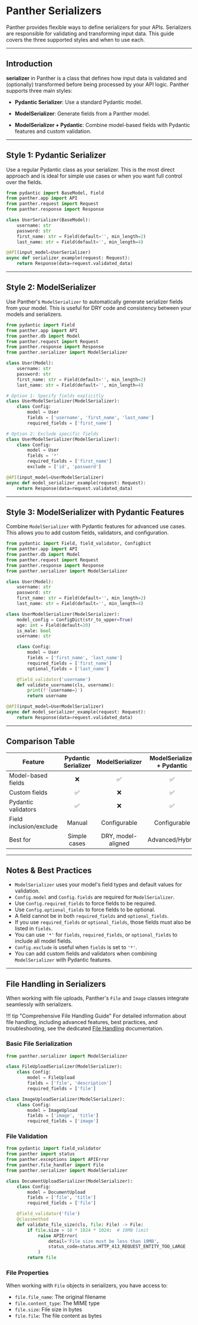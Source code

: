 # Panther Serializers

Panther provides flexible ways to define serializers for your APIs. Serializers are responsible for validating and transforming input data. This guide covers the three supported styles and when to use each.

---

## Introduction

**serializer** in Panther is a class that defines how input data is validated and (optionally) transformed before being processed by your API logic. Panther supports three main styles:

- **Pydantic Serializer**: Use a standard Pydantic model.

- **ModelSerializer**: Generate fields from a Panther model.

- **ModelSerializer + Pydantic**: Combine model-based fields with Pydantic features and custom validation.

---

## Style 1: Pydantic Serializer

Use a regular Pydantic class as your serializer. This is the most direct approach and is ideal for simple use cases or when you want full control over the fields.

```python linenums="1"
from pydantic import BaseModel, Field
from panther.app import API
from panther.request import Request
from panther.response import Response

class UserSerializer(BaseModel):
    username: str
    password: str
    first_name: str = Field(default='', min_length=2)
    last_name: str = Field(default='', min_length=4)

@API(input_model=UserSerializer)
async def serializer_example(request: Request):
    return Response(data=request.validated_data)
```

---

## Style 2: ModelSerializer

Use Panther's `ModelSerializer` to automatically generate serializer fields from your model. This is useful for DRY code and consistency between your models and serializers.

```python linenums="1"
from pydantic import Field
from panther.app import API
from panther.db import Model
from panther.request import Request
from panther.response import Response
from panther.serializer import ModelSerializer

class User(Model):
    username: str
    password: str
    first_name: str = Field(default='', min_length=2)
    last_name: str = Field(default='', min_length=4)

# Option 1: Specify fields explicitly
class UserModelSerializer(ModelSerializer):
    class Config:
        model = User
        fields = ['username', 'first_name', 'last_name']
        required_fields = ['first_name']

# Option 2: Exclude specific fields
class UserModelSerializer(ModelSerializer):
    class Config:
        model = User
        fields = '*'
        required_fields = ['first_name']
        exclude = ['id', 'password']

@API(input_model=UserModelSerializer)
async def model_serializer_example(request: Request):
    return Response(data=request.validated_data)
```

---

## Style 3: ModelSerializer with Pydantic Features

Combine `ModelSerializer` with Pydantic features for advanced use cases. This allows you to add custom fields, validators, and configuration.

```python linenums="1"
from pydantic import Field, field_validator, ConfigDict
from panther.app import API
from panther.db import Model
from panther.request import Request
from panther.response import Response
from panther.serializer import ModelSerializer

class User(Model):
    username: str
    password: str
    first_name: str = Field(default='', min_length=2)
    last_name: str = Field(default='', min_length=4)

class UserModelSerializer(ModelSerializer):
    model_config = ConfigDict(str_to_upper=True)
    age: int = Field(default=20)
    is_male: bool
    username: str

    class Config:
        model = User
        fields = ['first_name', 'last_name']
        required_fields = ['first_name']
        optional_fields = ['last_name']

    @field_validator('username')
    def validate_username(cls, username):
        print(f'{username=}')
        return username

@API(input_model=UserModelSerializer)
async def model_serializer_example(request: Request):
    return Response(data=request.validated_data)
```

---

## Comparison Table

| Feature                | Pydantic Serializer | ModelSerializer | ModelSerializer + Pydantic |
|------------------------|:------------------:|:--------------:|:-------------------------:|
| Model-based fields     |         ❌          |       ✅        |            ✅             |
| Custom fields          |         ✅          |       ❌        |            ✅             |
| Pydantic validators    |         ✅          |       ❌        |            ✅             |
| Field inclusion/exclude|         Manual      |   Configurable |        Configurable       |
| Best for               |  Simple cases      |  DRY, model-aligned | Advanced/Hybrid      |

---

## Notes & Best Practices

- `ModelSerializer` uses your model's field types and default values for validation.
- `Config.model` and `Config.fields` are required for `ModelSerializer`.
- Use `Config.required_fields` to force fields to be required.
- Use `Config.optional_fields` to force fields to be optional.
- A field cannot be in both `required_fields` and `optional_fields`.
- If you use `required_fields` or `optional_fields`, those fields must also be listed in `fields`.
- You can use `'*'` for `fields`, `required_fields`, or `optional_fields` to include all model fields.
- `Config.exclude` is useful when `fields` is set to `'*'`.
- You can add custom fields and validators when combining `ModelSerializer` with Pydantic features.

---

## File Handling in Serializers

When working with file uploads, Panther's `File` and `Image` classes integrate seamlessly with serializers.

!!! tip "Comprehensive File Handling Guide"
    For detailed information about file handling, including advanced features, best practices, and troubleshooting, see the dedicated [File Handling](file_handling.md) documentation.

### Basic File Serialization

```python title="app/serializers.py" linenums="1"
from panther.serializer import ModelSerializer

class FileUploadSerializer(ModelSerializer):
    class Config:
        model = FileUpload
        fields = ['file', 'description']
        required_fields = ['file']

class ImageUploadSerializer(ModelSerializer):
    class Config:
        model = ImageUpload
        fields = ['image', 'title']
        required_fields = ['image']
```

### File Validation

```python title="app/serializers.py" linenums="1"
from pydantic import field_validator
from panther import status
from panther.exceptions import APIError
from panther.file_handler import File
from panther.serializer import ModelSerializer

class DocumentUploadSerializer(ModelSerializer):
    class Config:
        model = DocumentUpload
        fields = ['file', 'title']
        required_fields = ['file']

    @field_validator('file')
    @classmethod
    def validate_file_size(cls, file: File) -> File:
        if file.size > 10 * 1024 * 1024:  # 10MB limit
            raise APIError(
                detail='File size must be less than 10MB',
                status_code=status.HTTP_413_REQUEST_ENTITY_TOO_LARGE
            )
        return file
```

### File Properties

When working with `File` objects in serializers, you have access to:

- `file.file_name`: The original filename
- `file.content_type`: The MIME type
- `file.size`: File size in bytes
- `file.file`: The file content as bytes